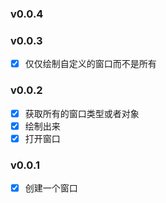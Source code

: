 ### v0.0.4

### v0.0.3

- [x] 仅仅绘制自定义的窗口而不是所有


### v0.0.2

- [x] 获取所有的窗口类型或者对象
- [x] 绘制出来
- [x] 打开窗口

### v0.0.1

- [x] 创建一个窗口